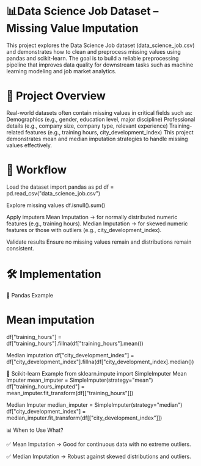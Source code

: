 # 📊Data Science Job Dataset – Missing Value Imputation
This project explores the Data Science Job dataset (data_science_job.csv) and demonstrates how to clean and preprocess missing values using pandas and scikit-learn.
The goal is to build a reliable preprocessing pipeline that improves data quality for downstream tasks such as machine learning modeling and job market analytics.

# 📖 Project Overview

Real-world datasets often contain missing values in critical fields such as:
Demographics (e.g., gender, education level, major discipline)
Professional details (e.g., company size, company type, relevant experience)
Training-related features (e.g., training hours, city_development_index)
This project demonstrates mean and median imputation strategies to handle missing values effectively.

# 🚀 Workflow
Load the dataset
import pandas as pd
df = pd.read_csv("data_science_job.csv")

Explore missing values
df.isnull().sum()

Apply imputers
Mean Imputation → for normally distributed numeric features (e.g., training hours).
Median Imputation → for skewed numeric features or those with outliers (e.g., city_development_index).

Validate results
Ensure no missing values remain and distributions remain consistent.

# 🛠️ Implementation
🔹 Pandas Example
# Mean imputation
df["training_hours"] = df["training_hours"].fillna(df["training_hours"].mean())

 Median imputation
df["city_development_index"] = df["city_development_index"].fillna(df["city_development_index].median())

🔹 Scikit-learn Example
from sklearn.impute import SimpleImputer
 Mean Imputer
mean_imputer = SimpleImputer(strategy="mean")
df["training_hours_imputed"] = mean_imputer.fit_transform(df[["training_hours"]])

 Median Imputer
median_imputer = SimpleImputer(strategy="median")
df["city_development_index"] = median_imputer.fit_transform(df[["city_development_index"]])

📊 When to Use What?

✅ Mean Imputation → Good for continuous data with no extreme outliers.

✅ Median Imputation → Robust against skewed distributions and outliers.
